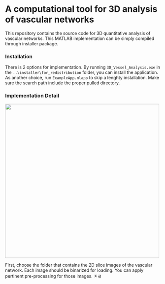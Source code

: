 # A computational tool for 3D analysis of vascular networks 

This repository contains the source code for 3D quantitative analysis of vascular networks. This MATLAB implementation can be simply compiled through installer package. 

### Installation
There is 2 options for implementation. By running `3D_Vessel_Analysis.exe` in the `..\installer\for_redistribution` folder, you can install the application. As another choice, run `ExampleApp.mlapp` to skip a lenghty installation. Make sure the search path include the proper pulled directory.


### Implementation Detail
<img src="https://user-images.githubusercontent.com/86834176/193609517-ee0f14b9-c7d8-448d-8148-49b5341fa92c.png" width="500">


First, choose the folder that contains the 2D slice images of the vascular network. Each image should be binarized for loading. You can apply pertinent pre-processing for those images. ㅈㄹ
